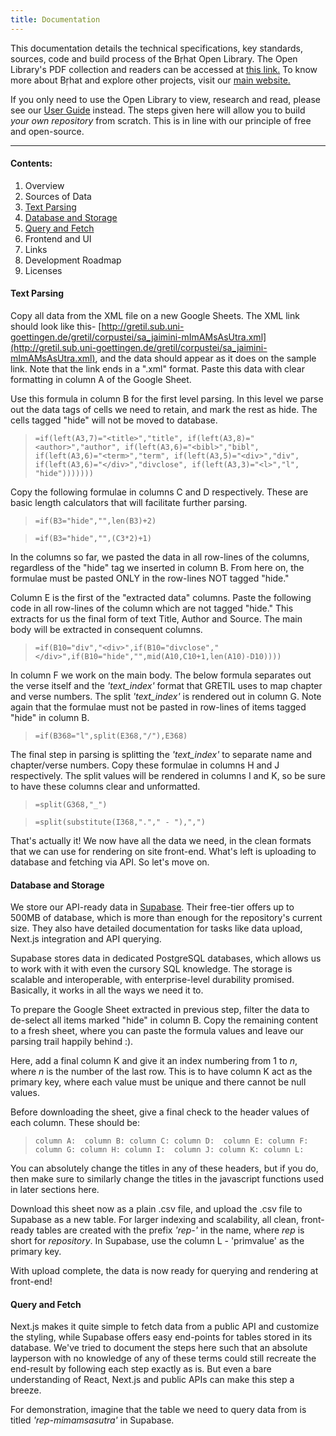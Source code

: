 ```yaml
---
title: Documentation
---
```


This documentation details the technical specifications, key standards, sources, code and build process of the Bṛhat Open Library. The Open Library's PDF collection and readers can be accessed at [this link.](https://brhat.in/bol) To know more about Bṛhat and explore other projects, visit our [main website.](https://brhat.in)

If you only need to use the Open Library to view, research and read, please see our [User Guide](#) instead. The steps given here will allow you to build *your own repository* from scratch. This is in line with our principle of free and open-source. 

---

#### Contents:
1. Overview
2. Sources of Data
3. [Text Parsing](/docs/documentation/#text-parsing)
4. [Database and Storage](/docs/documentation/#database-and-storage)
5. [Query and Fetch](/docs/documentation/#query-and-fetch)
6. Frontend and UI
7. Links
8. Development Roadmap
9. Licenses

#### Text Parsing

Copy all data from the XML file on a new Google Sheets. The XML link should look like this- [http://gretil.sub.uni-goettingen.de/gretil/corpustei/sa_jaimini-mImAMsAsUtra.xml](http://gretil.sub.uni-goettingen.de/gretil/corpustei/sa_jaimini-mImAMsAsUtra.xml), and the data should appear as it does on the sample link. Note that the link ends in a ".xml" format. Paste this data with clear formatting in column A of the Google Sheet.

Use this formula in column B for the first level parsing. In this level we parse out the data tags of cells we need to retain, and mark the rest as hide. The cells tagged "hide" will not be moved to database.

> ``
> =if(left(A3,7)="<title>","title",
> if(left(A3,8)="<author>","author",
> if(left(A3,6)="<bibl>","bibl",
> if(left(A3,6)="<term>","term",
> if(left(A3,5)="<div>","div",
> if(left(A3,6)="</div>","divclose",
> if(left(A3,3)="<l>","l",
> "hide")))))))
> ``

Copy the following formulae in columns C and D respectively. These are basic length calculators that will facilitate further parsing.

> ``
> =if(B3="hide","",len(B3)+2)
> ``

> ``
> =if(B3="hide","",(C3*2)+1)
> ``

In the columns so far, we pasted the data in all row-lines of the columns, regardless of the "hide" tag we inserted in column B. From here on, the formulae must be pasted ONLY in the row-lines NOT tagged "hide."

Column E is the first of the "extracted data" columns. Paste the following code in all row-lines of the column which are not tagged "hide." This extracts for us the final form of text Title, Author and Source. The main body will be extracted in consequent columns.

> ``
> =if(B10="div","<div>",if(B10="divclose","</div>",if(B10="hide","",mid(A10,C10+1,len(A10)-D10))))
> ``

In column F we work on the main body. The below formula separates out the verse itself and the *'text_index'* format that GRETIL uses to map chapter and verse numbers. The split *'text_index'* is rendered out in column G. Note again that the formulae must not be pasted in row-lines of items tagged "hide" in column B.

> ``
> =if(B368="l",split(E368,"/"),E368)
> ``

The final step in parsing is splitting the *'text_index'* to separate name and chapter/verse numbers. Copy these formulae in columns H and J respectively. The split values will be rendered in columns I and K, so be sure to have these columns clear and unformatted.

> ``
> =split(G368,"_")  
> ``

> ``
> =split(substitute(I368,"."," - "),",")
> ``

That's actually it! We now have all the data we need, in the clean formats that we can use for rendering on site front-end. What's left is uploading to database and fetching via API. So let's move on. 

#### Database and Storage

We store our API-ready data in [Supabase](https://supabase.com/). Their free-tier offers up to 500MB of database, which is more than enough for the repository's current size. They also have detailed documentation for tasks like data upload, Next.js integration and API querying.

Supabase stores data in dedicated PostgreSQL databases, which allows us to work with it with even the cursory SQL knowledge. The storage is scalable and interoperable, with enterprise-level durability promised. Basically, it works in all the ways we need it to. 

To prepare the Google Sheet extracted in previous step, filter the data to de-select all items marked "hide" in column B. Copy the remaining content to a fresh sheet, where you can paste the formula values and leave our parsing trail happily behind :). 

Here, add a final column K and give it an index numbering from 1 to *n*, where *n* is the number of the last row. This is to have column K act as the primary key, where each value must be unique and there cannot be null values.

Before downloading the sheet, give a final check to the header values of each column. These should be:

> ``
> column A: 
> column B:
> column C:
> column D: 
> column E:
> column F:
> column G:
> column H:
> column I: 
> column J:
> column K:
> column L: 
> ``

You can absolutely change the titles in any of these headers, but if you do, then make sure to similarly change the titles in the javascript functions used in later sections here. 

Download this sheet now as a plain .csv file, and upload the .csv file to Supabase as a new table. For larger indexing and scalability, all clean, front-ready tables are created with the prefix *'rep-'* in the name, where *rep* is short for *repository*. In Supabase, use the column L - 'primvalue' as the primary key. 

With upload complete, the data is now ready for querying and rendering at front-end! 

#### Query and Fetch

Next.js makes it quite simple to fetch data from a public API and customize the styling, while Supabase offers easy end-points for tables stored in its database. We've tried to document the steps here such that an absolute layperson with no knowledge of any of these terms could still recreate the end-result by following each step exactly as is. But even a bare understanding of React, Next.js and public APIs can make this step a breeze. 

For demonstration, imagine that the table we need to query data from is titled *'rep-mimamsasutra'* in Supabase. 